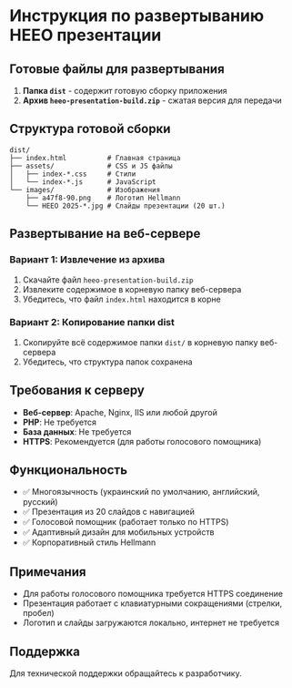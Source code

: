 # Инструкция по развертыванию HEEO презентации

## Готовые файлы для развертывания

1. **Папка `dist`** - содержит готовую сборку приложения
2. **Архив `heeo-presentation-build.zip`** - сжатая версия для передачи

## Структура готовой сборки

```
dist/
├── index.html          # Главная страница
├── assets/             # CSS и JS файлы
│   ├── index-*.css     # Стили
│   └── index-*.js      # JavaScript
└── images/             # Изображения
    ├── a47f8-90.png    # Логотип Hellmann
    └── HEEO 2025-*.jpg # Слайды презентации (20 шт.)
```

## Развертывание на веб-сервере

### Вариант 1: Извлечение из архива
1. Скачайте файл `heeo-presentation-build.zip`
2. Извлеките содержимое в корневую папку веб-сервера
3. Убедитесь, что файл `index.html` находится в корне

### Вариант 2: Копирование папки dist
1. Скопируйте всё содержимое папки `dist/` в корневую папку веб-сервера
2. Убедитесь, что структура папок сохранена

## Требования к серверу

- **Веб-сервер**: Apache, Nginx, IIS или любой другой
- **PHP**: Не требуется
- **База данных**: Не требуется
- **HTTPS**: Рекомендуется (для работы голосового помощника)

## Функциональность

- ✅ Многоязычность (украинский по умолчанию, английский, русский)
- ✅ Презентация из 20 слайдов с навигацией
- ✅ Голосовой помощник (работает только по HTTPS)
- ✅ Адаптивный дизайн для мобильных устройств
- ✅ Корпоративный стиль Hellmann

## Примечания

- Для работы голосового помощника требуется HTTPS соединение
- Презентация работает с клавиатурными сокращениями (стрелки, пробел)
- Логотип и слайды загружаются локально, интернет не требуется

## Поддержка

Для технической поддержки обращайтесь к разработчику.
